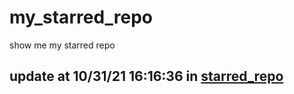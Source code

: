 # my_starred_repo
show me my starred repo

update at 10/31/21 16:16:36 in [starred_repo](./index.html)
---

